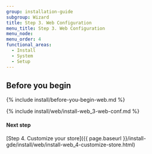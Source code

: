 ```yaml
---
group: installation-guide
subgroup: Wizard
title: Step 3. Web Configuration
menu_title: Step 3. Web Configuration
menu_node:
menu_order: 4
functional_areas:
  - Install
  - System
  - Setup
---
```


## Before you begin
{% include install/before-you-begin-web.md %}

{% include install/web/install-web_3-web-conf.md %}

#### Next step

[Step 4. Customize your store]({{ page.baseurl }}/install-gde/install/web/install-web_4-customize-store.html)
